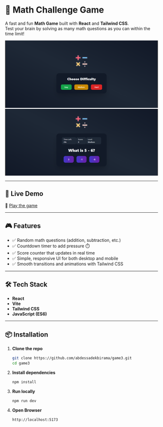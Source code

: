 # 🧮 Math Challenge Game

A fast and fun **Math Game** built with **React** and **Tailwind CSS**.  
Test your brain by solving as many math questions as you can within the time limit!

![screenshot](public/images/screen1.png)
![screenshot](public/images/screen2.png)

---

## 🚀 Live Demo

🔗 [Play the game](https://math-game-3.vercel.app/)

---

## 🎮 Features

- ✅ Random math questions (addition, subtraction, etc.)
- ✅ Countdown timer to add pressure ⏱️
- ✅ Score counter that updates in real time
- ✅ Simple, responsive UI for both desktop and mobile
- ✅ Smooth transitions and animations with Tailwind CSS

---

## 🛠️ Tech Stack

- **React**
- **Vite**
- **Tailwind CSS**
- **JavaScript (ES6)**

---

## 📦 Installation

1. **Clone the repo**
   ```bash
   git clone https://github.com/abdessadekbirama/game3.git
   cd game3
2. **Install dependencies**
   ```bash
   npm install
3. **Run locally**
   ```bash
   npm run dev
3. **Open Browser**
   ```bash
   http://localhost:5173

